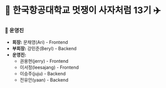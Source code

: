 # 🦁 한국항공대학교 멋쟁이 사자처럼 13기 ✈️

### 👑 운영진
- **회장:** 문채영(Ari) - Frontend
- **부회장:** 강민준(Beryl) - Backend
- **운영진:** 
  - 권용현(jerry) - Frontend
  - 이서정(leesajang) - Frontend
  - 이승주(juju) - Backend
  - 전유안(yaan) - Backend
